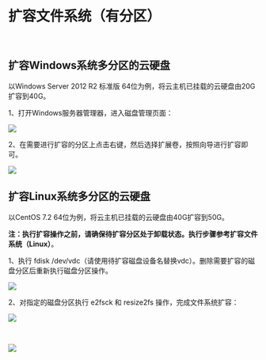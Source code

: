 # 扩容文件系统（有分区）

<br>

## 扩容Windows系统多分区的云硬盘

以Windows Server 2012 R2 标准版 64位为例，将云主机已挂载的云硬盘由20G扩容到40G。

1、打开Windows服务器管理器，进入磁盘管理页面：

![](https://github.com/jdcloudcom/cn/blob/edit/image/Elastic-Compute/CloudDisk/cloud-disk/expand-filesystem/expand_multipart_001.jpg)


2、在需要进行扩容的分区上点击右键，然后选择扩展卷，按照向导进行扩容即可。


![](https://github.com/jdcloudcom/cn/blob/edit/image/Elastic-Compute/CloudDisk/cloud-disk/expand-filesystem/expand_multipart_002.jpg)

## 扩容Linux系统多分区的云硬盘 

以CentOS 7.2 64位为例，将云主机已挂载的云硬盘由40G扩容到50G。

**注：执行扩容操作之前，请确保待扩容分区处于卸载状态。执行步骤参考扩容文件系统（Linux）**。

1、执行 fdisk /dev/vdc（请使用待扩容磁盘设备名替换vdc）。删除需要扩容的磁盘分区后重新执行磁盘分区操作。



![](https://github.com/jdcloudcom/cn/blob/edit/image/Elastic-Compute/CloudDisk/cloud-disk/expand-filesystem/expand_multipart_003.jpg)


2、对指定的磁盘分区执行 e2fsck 和 resize2fs 操作，完成文件系统扩容：


![](https://github.com/jdcloudcom/cn/blob/edit/image/Elastic-Compute/CloudDisk/cloud-disk/expand-filesystem/expand_multipart_004.jpg)

<br>

![](https://github.com/jdcloudcom/cn/blob/edit/image/Elastic-Compute/CloudDisk/cloud-disk/expand-filesystem/expand_multipart_005.jpg)



	
	


